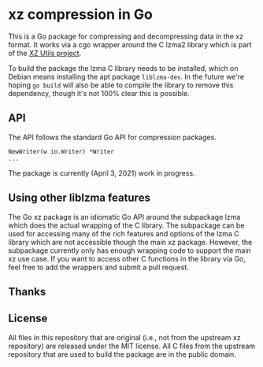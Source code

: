 # xz compression in Go

This is a Go package for compressing and decompressing data in the xz format.
It works via a cgo wrapper around the C lzma2 library which is part of the 
[XZ Utils project](https://tukaani.org/xz/).

To build the package the lzma C library needs to be installed, which
on Debian means installing the apt package `liblzma-dev`.
In the future we're hoping `go build` will also be able to compile the
library to remove this dependency, though it's not 100% clear this is 
possible.

## API

The API follows the standard Go API for compression packages.

```
NewWriter(w io.Writer) *Writer
...
```

The package is currently (April 3, 2021) work in progress.

## Using other liblzma features

The Go xz package is an idiomatic Go API around the subpackage lzma which does the actual
wrapping of the C library.
The subpackage can be used for accessing many of the rich features and options of the lzma C
library which are not accessible though the main xz package.
However, the subpackage currently only has enough wrapping code to support the main xz use case.
If you want to access other C functions in the library via Go, feel free to add the wrappers and submit
a pull request.

## Thanks



## License

All files in this repository that are original (i.e., not from the upstream xz repository)
are released under the MIT license.
All C files from the upstream repository that are used to build the package are in the public domain.
